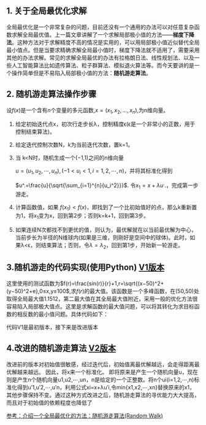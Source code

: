 ## 1. 关于全局最优化求解

全局最优化是一个非常复杂的问题，目前还没有一个通用的办法可以对任意复杂函数求解全局最优值。上一篇文章讲解了一个求解局部极小值的方法——**梯度下降法**。这种方法对于求解精度不高的情况是实用的，可以用局部极小值近似替代全局最小值点。但是当要求精确求解全局最小值时，梯度下降法就不适用了，需要采用其他的办法求解。常见的求解全局最优的办法有拉格朗日法、线性规划法、以及一些人工智能算法比如遗传算法、粒子群算法、模拟退火算法等。而今天要讲的是一个操作简单但是不易陷入局部极小值的方法：**随机游走算法**。

## 2. 随机游走算法操作步骤

设$f(x)$是一个含有$n$个变量的多元函数,$x=(x_1,x_2,...,x_n)$,为n维向量。

1. 给定初始迭代点x，初次行走步长λ，控制精度ϵ(ϵ是一个非常小的正数，用于控制结束算法)。

2. 给定迭代控制次数N，k为当前迭代次数，置k=1。

3. 当 k<N时，随机生成一个(−1,1)之间的n维向量

   $u=(u_1,u_2,⋯,u_n),(−1<u_i<1,i=1,2,⋯,n)$，并将其标准化得到

   $u^.=\frac{u}{\sqrt{\sum_{i=1}^{n}{u_i^2}}}$. 令$x_1=x+λu^.$.，完成第一步游走。

4. 计算函数值，如果 $f(x_1)<f(x)$，即找到了一个比初始值好的点，那么k重新置为1，将$x_1$变为x，回到第2步；否则k=k+1，回到第3步。

5. 如果连续N次都找不到更优的值，则认为，最优解就在以当前最优解为中心，当前步长为半径的N维球内(如果是三维，则刚好是空间中的球体)。此时，如果λ<ϵ，则结束算法；否则，令$λ=λ_2$，回到第1步，开始新一轮游走。

## 3.随机游走的代码实现(使用Python) [V1版本](https://github.com/AmGracee/GloballyOptimalAlgorithm/blob/master/RandomWalk/RandomWalkV1.py)

这里使用的测试函数为$f(r)=\frac{sin(r)}{r}+1,r=\sqrt{(x−50)^2+(y−50)^2+e},0≤x,y≤100$,求$f(r)$的最大值。该函数是一个多峰函数，在(50,50)处取得全局最大值1.1512，第二最大值在其全局最大值附近，采用一般的优化方法很容易陷入局部极大值点。这里是求解函数的最大值问题，可以将其转化为求目标函数的相反数的最小值问题。具体代码如下：

代码V1是最初版本，接下来是改进版本

## 4.改进的随机游走算法  [V2版本](https://github.com/AmGracee/GloballyOptimalAlgorithm/blob/master/RandomWalk/RandomWalkV2.py)  

改进前的版本对初始值很敏感，经过迭代后，初始值离最优解越远，会走得距离最优解越来越远。
因此，将x来一个标准化。
即将原来是产生一个随机向量u，现在则是产生n个随机向量u1,u2,⋯,un，n是给定的一个正整数。将n个ui(i=1,2,⋯,n)标准化得到u′1,u′2,⋯,u′n，利用公式xi=x+λu′i,令min{x1,x2,⋯,xn}替换原来的x1，其他步骤保持不变。通过这种方式改进之后，随机游走算法的寻优能力大大提高，而且对于初始值的依赖程度也降低了


[参考：介绍一个全局最优化的方法：随机游走算法(Random Walk)](https://www.cnblogs.com/lyrichu/p/7209529.html)

